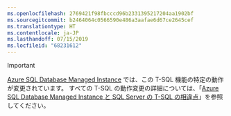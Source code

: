 ```yaml
---
ms.openlocfilehash: 2769421f98fbcccd96b2331395217204aa1902bf
ms.sourcegitcommit: b2464064c0566590e486a3aafae6d67ce2645cef
ms.translationtype: HT
ms.contentlocale: ja-JP
ms.lasthandoff: 07/15/2019
ms.locfileid: "68231612"
---
```

> [!IMPORTANT]  
> [Azure SQL Database Managed Instance](https://docs.microsoft.com/azure/sql-database/sql-database-managed-instance) では、この T-SQL 機能の特定の動作が変更されています。 すべての T-SQL の動作変更の詳細については、「[Azure SQL Database Managed Instance と SQL Server の T-SQL の相違点](https://docs.microsoft.com/azure/sql-database/sql-database-managed-instance-transact-sql-information)」を参照してください。